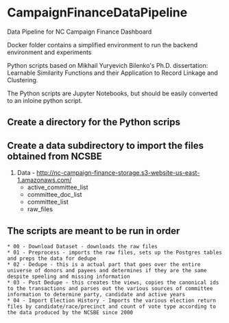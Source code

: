 # CampaignFinanceDataPipeline
Data Pipeline for NC Campaign Finance Dashboard

Docker folder contains a simplified environment to run the backend environment and experiments

Python scripts based on Mikhail Yuryevich Bilenko's Ph.D. dissertation: Learnable Similarity Functions and their Application to Record Linkage and Clustering.

The Python scripts are Jupyter Notebooks, but should be easily converted to an inloine python script.

## Create a directory for the Python scrips
## Create a data subdirectory to import the files obtained from NCSBE

1. Data - http://nc-campaign-finance-storage.s3-website-us-east-1.amazonaws.com/
   * active_committee_list
   * committee_doc_list
   * committee_list
   * raw_files

## The scripts are meant to be run in order
  
    * 00 - Download Dataset - downloads the raw files
    * 01 - Preprocess - imports the raw files, sets up the Postgres tables and preps the data for dedupe
    * 02 - Dedupe - this is a actual part that goes over the entire universe of donors and payees and determines if they are the same despite speeling and missing information
    * 03 - Post Dedupe - this creates the views, copies the canonical ids to the transactions and parses out the various sources of committee information to determine party, candidate and active years
    * 04 - Import Election History - Imports the various election return files by candidate/race/precinct and count of vote type according to the data produced by the NCSBE since 2000
